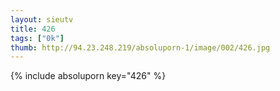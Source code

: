 ```yaml
--- 
layout: sieutv
title: 426
tags: ["0k"]
thumb: http://94.23.248.219/absoluporn-1/image/002/426.jpg
---
```

{% include absoluporn key="426" %} 
